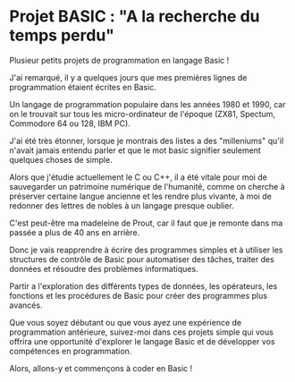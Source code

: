 # Projet BASIC : "A la recherche du temps perdu"
Plusieur petits projets de programmation en langage Basic ! 

J'ai remarqué, il y a quelques jours que mes premières lignes de programmation étaient écrites en Basic.

Un langage de programmation populaire dans les années 1980 et 1990, car on le trouvait sur tous les micro-ordinateur de l'époque (ZX81, Spectum, Commodore 64 ou 128, IBM PC).

J'ai été très étonner, lorsque je montrais des listes a des "milleniums" qu'il n'avait jamais entendu parler et que le mot basic signifier seulement quelques choses de simple.

Alors que j'étudie actuellement le C ou C++, il a été vitale pour moi de sauvegarder un patrimoine numérique de l'humanité, comme on cherche à préserver certaine langue ancienne et les rendre plus vivante, à moi de redonner des lettres de nobles à un langage presque oublier.

C'est peut-être ma madeleine de Prout, car il faut que je remonte dans ma passée a plus de 40 ans en arrière.

Donc je vais reapprendre à écrire des programmes simples et à utiliser les structures de contrôle de Basic pour automatiser des tâches, traiter des données et résoudre des problèmes informatiques.

Partir a l'exploration des différents types de données, les opérateurs, les fonctions et les procédures de Basic pour créer des programmes plus avancés. 

Que vous soyez débutant ou que vous ayez une expérience de programmation antérieure, suivez-moi dans ces projets simple qui vous offrira une opportunité d'explorer le langage Basic et de développer vos compétences en programmation. 

Alors, allons-y et commençons à coder en Basic !
